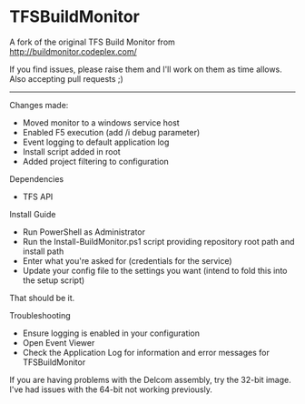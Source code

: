 TFSBuildMonitor
===============

A fork of the original TFS Build Monitor from http://buildmonitor.codeplex.com/

If you find issues, please raise them and I'll work on them as time allows. Also accepting pull requests ;)

-----------------------------

Changes made:

* Moved monitor to a windows service host
* Enabled F5 execution (add /i debug parameter)
* Event logging to default application log
* Install script added in root
* Added project filtering to configuration

Dependencies

* TFS API

Install Guide 

* Run PowerShell as Administrator
* Run the Install-BuildMonitor.ps1 script providing repository root path and install path
* Enter what you're asked for (credentials for the service)
* Update your config file to the settings you want (intend to fold this into the setup script)

That should be it. 

Troubleshooting

* Ensure logging is enabled in your configuration
* Open Event Viewer
* Check the Application Log for information and error messages for TFSBuildMonitor

If you are having problems with the Delcom assembly, try the 32-bit image. I've had issues with the 64-bit not working previously.
